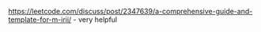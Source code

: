 https://leetcode.com/discuss/post/2347639/a-comprehensive-guide-and-template-for-m-irii/ - very helpful